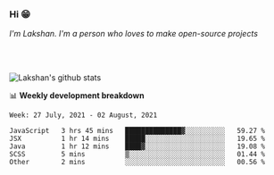 ### Hi 😁

*I'm Lakshan. I'm a person who loves to make open-source projects*


<br/><br/>

![Lakshan's github stats](https://github-readme-stats.vercel.app/api?username=sandaruwan98&show_icons=true&theme=prussian )<br/>



📊 **Weekly development breakdown**
<!--START_SECTION:waka-->
```text
Week: 27 July, 2021 - 02 August, 2021

JavaScript   3 hrs 45 mins   ██████████████▓░░░░░░░░░░   59.27 % 
JSX          1 hr 14 mins    █████░░░░░░░░░░░░░░░░░░░░   19.65 % 
Java         1 hr 12 mins    ████▓░░░░░░░░░░░░░░░░░░░░   19.08 % 
SCSS         5 mins          ▒░░░░░░░░░░░░░░░░░░░░░░░░   01.44 % 
Other        2 mins          ░░░░░░░░░░░░░░░░░░░░░░░░░   00.56 % 
```
<!--END_SECTION:waka-->

